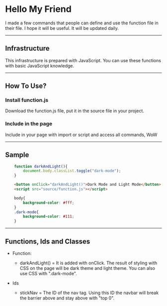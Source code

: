 # Hello My Friend

I made a few commands that people can define and use the function file in their file. I hope it will be useful. It will be updated daily.

---

## Infrastructure

This infrastructure is prepared with JavaScript. You can use these functions with basic JavaScript knowledge.


---

## How To Use?

### Install function.js

Download the function.js file, put it in the source file in your project.

### Include in the page

Include in your page with import or script and access all commands, WoW

---

## Sample

```js
	function darkAndLight(){
		document.body.classList.toggle("dark-mode");
	}
```
```html
	<button onClick="darkAndLight()">Dark Mode and Light Mode</button>
	<script src="source/function.js"></script>
```
```css
	body{
		background-color: #fff;
	}
	.dark-mode{
		background-color: #111;
	}
```

---

## Functions, Ids and Classes

 * Function:
    * darkAndLight() = It is added with onClick. The result of styling with CSS on the page will be dark theme and light theme. You can also use CSS with ".dark-mode".

 * Ids
 	* stickNav = The ID of the nav tag. Using this ID the navbar will break the barrier above and stay above with "top 0".